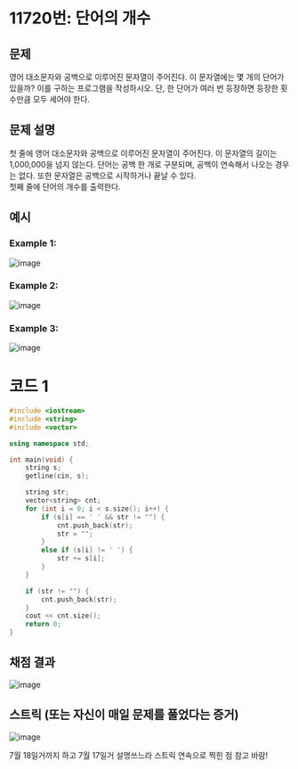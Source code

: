 # 11720번: 단어의 개수

## 문제
영어 대소문자와 공백으로 이루어진 문자열이 주어진다. 이 문자열에는 몇 개의 단어가 있을까? 이를 구하는 프로그램을 작성하시오. 단, 한 단어가 여러 번 등장하면 등장한 횟수만큼 모두 세어야 한다.

## 문제 설명
첫 줄에 영어 대소문자와 공백으로 이루어진 문자열이 주어진다. 이 문자열의 길이는 1,000,000을 넘지 않는다. 단어는 공백 한 개로 구분되며, 공백이 연속해서 나오는 경우는 없다. 또한 문자열은 공백으로 시작하거나 끝날 수 있다.  
첫째 줄에 단어의 개수를 출력한다.

## 예시
### Example 1:  
![image](https://github.com/user-attachments/assets/c809728a-fa95-47ce-b38f-064553bc2f3b)

### Example 2:     
![image](https://github.com/user-attachments/assets/7e57f236-f4d3-4558-8c7c-e8231ba99f1a)

### Example 3:     
![image](https://github.com/user-attachments/assets/41c0860e-bf8a-4353-93f6-0111bbf100ec)

# 코드 1
```cpp
#include <iostream>
#include <string>
#include <vector>

using namespace std;

int main(void) {
	string s;
	getline(cin, s);

	string str;
	vector<string> cnt;
	for (int i = 0; i < s.size(); i++) {
		if (s[i] == ' ' && str != "") {
			cnt.push_back(str);
			str = "";
		}
		else if (s[i] != ' ') {
			str += s[i];
		}
	}

	if (str != "") {
		cnt.push_back(str);
	}
	cout << cnt.size();
	return 0;
}
```

## 채점 결과
![image](https://github.com/user-attachments/assets/0974f413-1176-4199-938e-7b446c48f256)

## 스트릭 (또는 자신이 매일 문제를 풀었다는 증거)
![image](https://github.com/user-attachments/assets/cc493cf6-e56d-4002-852d-dbe0604815ad)

7월 18일거까지 하고 7월 17일거 설명쓰느라 스트릭 연속으로 찍힌 점 참고 바람!
